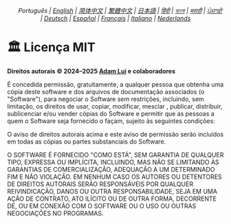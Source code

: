 <div align="center">
    <h6>
        <picture>
            <source type="image/svg+xml" media="(prefers-color-scheme: dark)" srcset="https://media.scsstocss.org/images/icons/earth/white/icon32.svg?52b67bc">
            <img height=14 src="https://media.scsstocss.org/images/icons/earth/black/icon32.svg?52b67bc">
        </picture>
        &nbsp;Português |
        <a href="../LICENSE.md">English</a> |
        <a href="../zh-cn/LICENSE.md">简体中文</a> |
        <a href="../zh-tw/LICENSE.md">繁體中文</a> |
        <a href="../ja/LICENSE.md">日本語</a> |
        <a href="../hi/LICENSE.md">हिंदी</a> |
        <a href="../bn/LICENSE.md">বাংলা</a> |
        <a href="../mr/LICENSE.md">मराठी</a> |
        <a href="../pa/LICENSE.md">ਪੰਜਾਬੀ</a> |
        <a href="../de/LICENSE.md">Deutsch</a> |
        <a href="../es/LICENSE.md">Español</a> |
        <a href="../fr/LICENSE.md">Français</a> |
        <a href="../it/LICENSE.md">Italiano</a> |
        <a href="../nl/LICENSE.md">Nederlands</a>
    </h6>
</div>

# 🏛️ Licença MIT

**Direitos autorais © 2024–2025 [Adam Lui](https://github.com/adamlui) e colaboradores**

É concedida permissão, gratuitamente, a qualquer pessoa que obtenha uma cópia deste software e dos arquivos de documentação associados (o "Software"), para negociar o Software sem restrições, incluindo, sem limitação, os direitos de usar, copiar, modificar, mesclar , publicar, distribuir, sublicenciar e/ou vender cópias do Software e permitir que as pessoas a quem o Software seja fornecido o façam, sujeito às seguintes condições:

O aviso de direitos autorais acima e este aviso de permissão serão incluídos em todas as cópias ou partes substanciais do Software.

O SOFTWARE É FORNECIDO "COMO ESTÁ", SEM GARANTIA DE QUALQUER TIPO, EXPRESSA OU IMPLÍCITA, INCLUINDO, MAS NÃO SE LIMITANDO ÀS GARANTIAS DE COMERCIALIZAÇÃO, ADEQUAÇÃO A UM DETERMINADO FIM E NÃO VIOLAÇÃO. EM NENHUM CASO OS AUTORES OU DETENTORES DE DIREITOS AUTORAIS SERÃO RESPONSÁVEIS POR QUALQUER REIVINDICAÇÃO, DANOS OU OUTRA RESPONSABILIDADE, SEJA EM UMA AÇÃO DE CONTRATO, ATO ILÍCITO OU DE OUTRA FORMA, DECORRENTE DE, OU EM CONEXÃO COM O SOFTWARE OU O USO OU OUTRAS NEGOCIAÇÕES NO PROGRAMAS.
